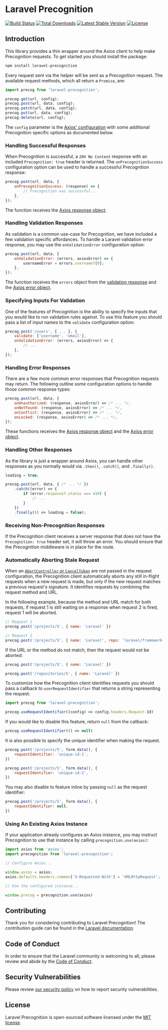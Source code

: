 # Laravel Precognition

<a href="https://github.com/laravel/precognition/actions"><img src="https://github.com/laravel/precognition/workflows/tests/badge.svg" alt="Build Status"></a>
<a href="https://www.npmjs.com/package/laravel-precognition"><img src="https://img.shields.io/npm/dt/laravel-precognition" alt="Total Downloads"></a>
<a href="https://www.npmjs.com/package/laravel-precognition"><img src="https://img.shields.io/npm/v/laravel-precognition" alt="Latest Stable Version"></a>
<a href="https://www.npmjs.com/package/laravel-precognition"><img src="https://img.shields.io/npm/l/laravel-precognition" alt="License"></a>

## Introduction

This library provides a thin wrapper around the Axios client to help make Precognition requests. To get started you should install the package:

```sh
npm install laravel-precognition
```

Every request sent via the helper will be sent as a Precognition request. The available request methods, which all return a `Promise`, are:

```js
import precog from 'laravel-precognition';

precog.get(url, config);
precog.post(url, data, config);
precog.patch(url, data, config);
precog.put(url, data, config);
precog.delete(url, config);
```

The `config` parameter is the [Axios' configuration](https://axios-http.com/docs/req_config) with some additional Precognition specific options as documented below.

### Handling Successful Responses

When Precognition is successful, a `204 No Content` response with an included `Precognition: true` header is returned. The `onPrecognitionSuccess` configuration option can be used to handle a successful Precognition response:

```js
precog.post(url, data, {
    onPrecognitionSuccess: (response) => {
        // Precognition was successful...
    },
});
```

The function receives the [Axios response object](https://axios-http.com/docs/res_schema).

### Handling Validation Responses

As validation is a common use-case for Precognition, we have included a few validation specific affordances. To handle a Laravel validation error response, you may use the `onValidationError` configuration option:

```js
precog.post(url, data, {
    onValidationError: (errors, axiosError) => {
        usernameError = errors.username?[0];
    },
});
```

The function receives the `errors` object from the [validation response](https://laravel.com/docs/validation#validation-error-response-format) and the [Axios error object](https://axios-http.com/docs/handling_errors).

### Specifying Inputs For Validation

One of the features of Precognition is the ability to specify the inputs that you would like to run validation rules against. To use this feature you should pass a list of input names to the `validate` configuration option:

```js
precog.post('/users', { ... }, {
    validate: ['username', 'email'],
    onValidationError: (errors, axiosError) => {
        // ...
    },
});
```

### Handling Error Responses

There are a few more common error responses that Precognition requests may return. The following outline some configuration options to handle those common response types:

```js
precog.post(url, data, {
    onUnauthorized: (response, axiosError) => /* ... */,
    onNotFound: (response, axiosError) => /* ... */,
    onConflict: (response, axiosError) => /* ... */,
    onLocked: (response, axiosError) => /* ... */,
});
```

These functions receives the [Axios response object](https://axios-http.com/docs/res_schema) and the [Axios error object](https://axios-http.com/docs/handling_errors).

### Handling Other Responses

As the library is just a wrapper around Axios, you can handle other responses as you normally would via `.then()`, `.catch()`, and `.finally()`.

```js
loading = true;

precog.post(url, data, { /* ... */ })
    .catch((error) => {
        if (error.response?.status === 418) {
            // ...
        }
    })
    .finally(() => loading = false);
```

### Receiving Non-Precognition Responses

If the Precognition client receives a server response that does not have the `Precognition: true` header set, it will throw an error. You should ensure that the Precognition middleware is in place for the route.

### Automatically Aborting Stale Request

When an [`AbortController` or `CancelToken`](https://axios-http.com/docs/cancellation) are not passed in the request configuration, the Precognition client automatically aborts any still in-flight requests when a new request is made, but only if the new request matches a previous request's signature. It identifies requests by combining the request method and URL.

In the following example, because the method and URL match for both requests, if request 1 is still waiting on a response when request 2 is fired, request 1 will be aborted.

```js
// Request 1
precog.post('/projects/5', { name: 'Laravel' })

// Request 2
precog.post('/projects/5', { name: 'Laravel', repo: 'laravel/framework' })
```

If the URL or the method do not match, then the request would not be aborted:

```js
precog.post('/projects/5', { name: 'Laravel' })

precog.post('/repositories/5', { name: 'Laravel' })
```

To customize how the Precognition client identifies requests you should pass a callback to `userRequestIdentifier` that returns a string representing the request:

```js
import precog from 'laravel-precognition';

precog.useRequestIdentifier((config) => config.headers.Request-Id)
```

If you would like to disable this feature, return `null` from the callback:

```js
precog.useRequestIdentifier(() => null)
```

It is also possible to specify the unique identifier when making the request.

```js
precog.post('/projects/5', form.data(), {
    requestIdentifier: 'unique-id-1',
})

precog.post('/projects/5', form.data(), {
    requestIdentifier: 'unique-id-2',
})
```

You may also disable to feature inline by passing `null` as the request identifier:

```js
precog.post('/projects/5', form.data(), {
    requestIdentifier: null,
})
```

### Using An Existing Axios Instance

If your application already configures an Axios instance, you may instruct Precognition to use that instance by calling `precognition.use(axios)`:

```js
import axios from 'axios';
import precognition from 'laravel-precognition';

// Configure Axios...

window.axios = axios;
axios.defaults.headers.common['X-Requested-With'] = 'XMLHttpRequest';

// Use the configured instance...

window.precog = precognition.use(axios)
```

## Contributing

Thank you for considering contributing to Laravel Precognition! The contribution guide can be found in the [Laravel documentation](https://laravel.com/docs/contributions).

## Code of Conduct

In order to ensure that the Laravel community is welcoming to all, please review and abide by the [Code of Conduct](https://laravel.com/docs/contributions#code-of-conduct).

## Security Vulnerabilities

Please review [our security policy](https://github.com/laravel/precognition/security/policy) on how to report security vulnerabilities.

## License

Laravel Precognition is open-sourced software licensed under the [MIT license](LICENSE.md).
